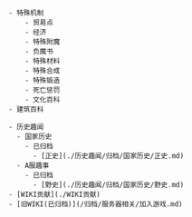     - 特殊机制
        - 贸易点
        - 经济
        - 特殊附魔
        - 负魔书
        - 特殊材料
        - 特殊合成
        - 特殊锻造
        - 死亡惩罚
        - 文化百科
    - 建筑百科
    
    - 历史趣闻
      - 国家历史
        - 已归档
          - [正史](./历史趣闻/归档/国家历史/正史.md)
      - A服趣事
        - 已归档
          - [野史](./历史趣闻/归档/国家历史/野史.md)
    - [WIKI贡献](./WIKI贡献)
    - [旧WIKI(已归档)](/归档/服务器相关/加入游戏.md)
    
